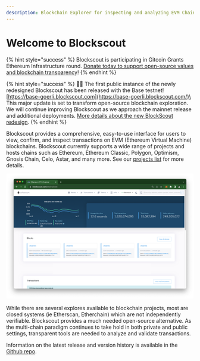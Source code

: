 ```yaml
---
description: Blockchain Explorer for inspecting and analyzing EVM Chains.
---
```


# Welcome to Blockscout

{% hint style="success" %}
Blockscout is participating in Gitcoin Grants Ethereum Infrastructure round. [Donate today to support open-source values and blockchain transparency](https://explorer.gitcoin.co/#/round/1/0xdf22a2c8f6ba9376ff17ee13e6154b784ee92094/0xdf22a2c8f6ba9376ff17ee13e6154b784ee92094-5)!
{% endhint %}

{% hint style="success" %}
🔵🎉 The first public instance of the newly redesigned Blockscout has been released with the Base testnet! [https://base-goerli.blockscout.com](https://base-goerli.blockscout.com/)\
\
This major update is set to transform open-source blockchain exploration. We will continue improving Blockscout as we approach the mainnet release and additional deployments. [More details about the new BlockScout redesign](about/roadmap/blockscout-2.0.md).
{% endhint %}

Blockscout provides a comprehensive, easy-to-use interface for users to view, confirm, and inspect transactions on EVM (Ethereum Virtual Machine) blockchains. Blockscout currently supports a wide range of projects and hosts chains such as Ethereum, Ethereum Classic, Polygon, Optimism, Gnosis Chain, Celo, Astar, and many more. See our [projects list](about/projects.md) for more details.

![Blockscout Ethereum mainnet version](.gitbook/assets/ethereum-instance.png)

While there are several explores available to blockchain projects, most are closed systems (ie Etherscan, Etherchain) which are not independently verifiable. Blockscout provides a much needed open-source alternative. As the multi-chain paradigm continues to take hold in both private and public settings, transparent tools are needed to analyze and validate transactions.

Information on the latest release and version history is available in the [Github repo](https://github.com/blockscout/blockscout/releases).
